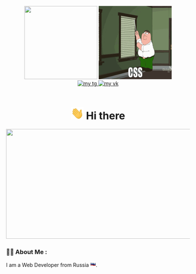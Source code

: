 
<link rel="stylesheet" href="style.css">
<div id="header" align="center" style="border-radius: 50px">
  <img src="giphy.gif" width="200"  height="200"/>
  <img src="giphy2.gif" width="200" height="200" />
  <div id="badges">
    <a href="https://t.me/fromix13387">
    <img src="https://img.shields.io/badge/Telegram-icon?style=flat&logo=telegram&labelColor=%234a4a5b&color=%234a4a5b" alt="my tg"   height="25"/>
  </a>
  <a class="vk" href="vk.com/fromix13387">
    <img src="https://img.shields.io/badge/%D0%92%D0%9A%D0%BE%D0%BD%D1%82%D0%B0%D0%BA%D1%82%D0%B5-icon?style=flat&logo=vk&labelColor=%23337891&color=%23337891" alt="my vk"  height="25"/>
  </a> <br>
  <img src="https://komarev.com/ghpvc/?username=fromix13387&style=flat-square&color=blue" alt=""  height="25"/>
    <br>
    
  # <img src="wave.gif" width="35"/> Hi there
  </div>
</div>

<div align="center">
  <img src="https://media.giphy.com/media/dWesBcTLavkZuG35MI/giphy.gif" width="600" height="300"/>
</div>

### :woman_technologist: About Me :
I am a Web Developer from Russia <img src="ru.png" height="15"/>.


